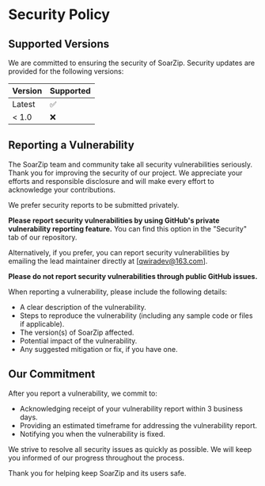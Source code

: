 # Security Policy

## Supported Versions

We are committed to ensuring the security of SoarZip. Security updates are provided for the following versions:

| Version | Supported          |
| ------- | ------------------ |
| Latest  | :white_check_mark: |
| < 1.0   | :x:                |

## Reporting a Vulnerability

The SoarZip team and community take all security vulnerabilities seriously. Thank you for improving the security of our project. We appreciate your efforts and responsible disclosure and will make every effort to acknowledge your contributions.

We prefer security reports to be submitted privately.

**Please report security vulnerabilities by using GitHub's private vulnerability reporting feature.** You can find this option in the "Security" tab of our repository.

Alternatively, if you prefer, you can report security vulnerabilities by emailing the lead maintainer directly at [qwiradev@163.com].

**Please do not report security vulnerabilities through public GitHub issues.**

When reporting a vulnerability, please include the following details:

*   A clear description of the vulnerability.
*   Steps to reproduce the vulnerability (including any sample code or files if applicable).
*   The version(s) of SoarZip affected.
*   Potential impact of the vulnerability.
*   Any suggested mitigation or fix, if you have one.

## Our Commitment

After you report a vulnerability, we commit to:

*   Acknowledging receipt of your vulnerability report within 3 business days.
*   Providing an estimated timeframe for addressing the vulnerability report.
*   Notifying you when the vulnerability is fixed.

We strive to resolve all security issues as quickly as possible. We will keep you informed of our progress throughout the process.

Thank you for helping keep SoarZip and its users safe.